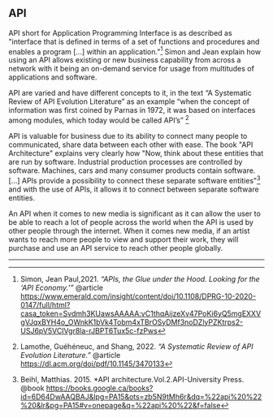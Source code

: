 ## API

API short for Application Programming Interface is as described as "interface that is defined in terms of a set of functions and procedures and enables a program [...] within an application."[^simon] Simon and Jean explain how using an API allows existing or new business capability from across a network with it being an on-demand service for usage from multitudes of applications and software.

API are varied and have different concepts to it, in the text “A Systematic Review of API Evolution Literature” as an example “when the concept of information was first coined by Parnas in 1972, it was based on interfaces among modules, which today would be called API’s” [^Lamothe]

API is valuable for business due to its ability to connect many people to communicated, share data between each other with ease. The book "API Architecture" explains very clearly how "Now, think about these entities that are run by software. Industrial production processes are controlled by software. Machines, cars and many consumer products contain software.[...] APIs provide a possibility to connect these separate software entities"[^Biehl] and with the use of APIs, it allows it to connect between separate software entities.

An API when it comes to new media is significant as it can allow the user to be able to reach a lot of people across the world when the API is used by other people through the internet. When it comes new media, if an artist wants to reach more people to view and support their work, they will purchase and use an API service to reach other people globally.



____________________________________________________________________________________________________________________________________________________________________________________
[^simon]: Simon, Jean Paul,2021. *“APIs, the Glue under the Hood. Looking for the ‘API Economy.’”* @article https://www.emerald.com/insight/content/doi/10.1108/DPRG-10-2020-0147/full/html?casa_token=Svdmh3KUawsAAAAA:vC1thqAijzeXv47PoKi6yQ5mgEXXVgVJqxBYH4o_OWnkK1bVk4Tobm4xTBrOSyDMf3noDZlyPZKtrps2-USJ6pV5VCIVgr8la-rJBPT6Tux5c-fzPws

[^Lamothe]: Lamothe, Guéhéneuc, and Shang, 2022. *“A Systematic Review of API Evolution Literature.”* @article https://dl.acm.org/doi/pdf/10.1145/3470133

[^Biehl]: Beihl, Matthias. 2015. *API architecture.Vol.2.API-University Press. @book https://books.google.ca/books?id=6D64DwAAQBAJ&lpg=PA15&ots=zb5N9tMh6r&dq=%22api%20%22%20&lr&pg=PA15#v=onepage&q=%22api%20%22&f=false


